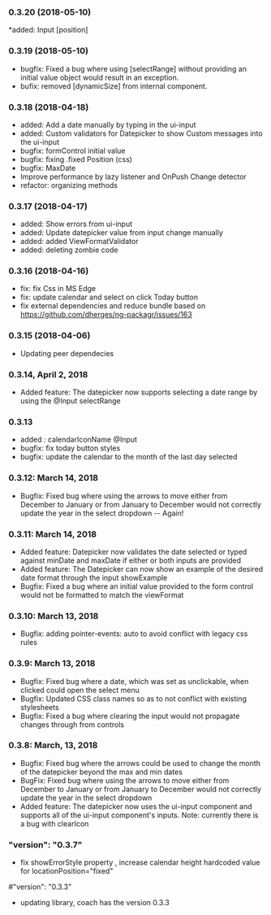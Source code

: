 ### 0.3.20 (2018-05-10)
*added: Input [position]

### 0.3.19 (2018-05-10)
* bugfix: Fixed a bug where using [selectRange] without providing an initial value object would result in an exception.
* bufix: removed [dynamicSize] from internal <ui-form-select> component.

### 0.3.18 (2018-04-18)
* added: Add a date manually by typing in the ui-input
* added: Custom validators for Datepicker to show Custom messages into the ui-input
* bugfix: formControl initial value
* bugfix: fixing .fixed Position (css)
* bugfix: MaxDate
* Improve performance by lazy listener and OnPush Change detector
* refactor: organizing methods

### 0.3.17 (2018-04-17)
* added: Show errors from ui-input
* added: Update datepicker value from input change manually
* added: added ViewFormatValidator
* added: deleting zombie code

### 0.3.16 (2018-04-16)
* fix: fix Css in MS Edge
* fix: update calendar and select on click Today button
* fix external dependencies and reduce bundle based on https://github.com/dherges/ng-packagr/issues/163
### 0.3.15 (2018-04-06)
* Updating peer dependecies
### 0.3.14, April 2, 2018
* Added feature: The datepicker now supports selecting a date range by using the @Input selectRange

### 0.3.13
* added : calendarIconName @Input
* bugfix: fix today button styles
* bugfix: update the calendar to the month of the last day selected

### 0.3.12: March 14, 2018
* Bugfix: Fixed bug where using the arrows to move either from December to January or from January to December would not correctly update the year in the select dropdown -- Again!

### 0.3.11: March 14, 2018
* Added feature:  Datepicker now validates the date selected or typed against minDate and maxDate if either or both inputs are provided
* Added feature: The Datepicker can now show an example of the desired date format through the input showExample
* Bugfix: Fixed a bug where an initial value provided to the form control would not be formatted to match the viewFormat

### 0.3.10: March 13, 2018
* Bugfix: adding pointer-events: auto to avoid conflict with legacy css rules

### 0.3.9: March 13, 2018
* Bugfix: Fixed bug where a date, which was set as unclickable, when clicked could open the select menu
* Bugfix: Updated CSS class names so as to not conflict with existing stylesheets
* Bugfix: Fixed a bug where clearing the input would not propagate changes through from controls

### 0.3.8: March, 13, 2018
* Bugfix: Fixed bug where the arrows could be used to change the month of the datepicker beyond the max and min dates
* BugFix: Fixed bug where using the arrows to move either from December to January or from January to December would not correctly update the year in the select dropdown
* Added feature: The datepicker now uses the ui-input component and supports all of the ui-input component's inputs.  Note: currently there is a bug with clearIcon

### "version": "0.3.7"
* fix showErrorStyle property , increase calendar height hardcoded value for locationPosition="fixed"

#"version": "0.3.3"
* updating library, coach has the version 0.3.3
